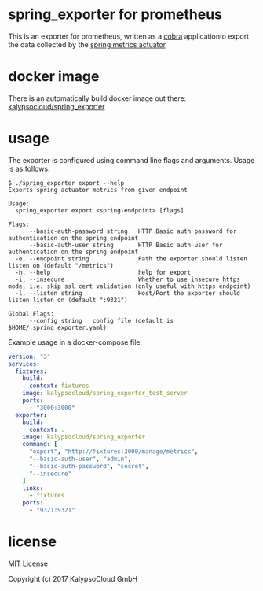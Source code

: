 # spring_exporter for prometheus

This is an exporter for prometheus, written as a [cobra](https://github.com/spf13/cobra) applicationto export the data collected by
the [spring metrics actuator](https://docs.spring.io/spring-boot/docs/current/reference/html/production-ready-metrics.html).

# docker image

There is an automatically build docker image out there: [kalypsocloud/spring_exporter](https://hub.docker.com/r/kalypsocloud/spring_exporter/)

# usage

The exporter is configured using command line flags and arguments. Usage is as follows:

```
$ ./spring_exporter export --help
Exports spring actuator metrics from given endpoint

Usage:
  spring_exporter export <spring-endpoint> [flags]

Flags:
      --basic-auth-password string   HTTP Basic auth password for authentication on the spring endpoint
      --basic-auth-user string       HTTP Basic auth user for authentication on the spring endpoint
  -e, --endpoint string              Path the exporter should listen listen on (default "/metrics")
  -h, --help                         help for export
  -i, --insecure                     Whether to use insecure https mode, i.e. skip ssl cert validation (only useful with https endpoint)
  -l, --listen string                Host/Port the exporter should listen listen on (default ":9321")

Global Flags:
      --config string   config file (default is $HOME/.spring_exporter.yaml)
```

Example usage in a docker-compose file:

```yaml
version: "3"
services:
  fixtures:
    build:
      context: fixtures
    image: kalypsocloud/spring_exporter_test_server
    ports:
      - "3000:3000"
  exporter:
    build:
      context: .
    image: kalypsocloud/spring_exporter
    command: [
      "export", "http://fixtures:3000/manage/metrics",
      "--basic-auth-user", "admin",
      "--basic-auth-password", "secret",
      "--insecure"
    ]
    links:
      - fixtures
    ports:
      - "9321:9321"
```

# license

MIT License

Copyright (c) 2017 KalypsoCloud GmbH
